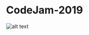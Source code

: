 # CodeJam-2019

![alt text](https://user-images.githubusercontent.com/34401253/56473298-d8a0a700-6471-11e9-8a50-6b7ee6850917.png)
